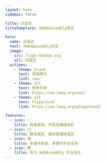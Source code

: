 ```yaml
---
layout: home
sidebar: false

title: 凹语言
titleTemplate: 为WebAssembly而生

hero:
  name: 凹语言
  text: 为WebAssembly而生
  image:
    src: /logo-shadow.svg
    alt: 凹语言
  actions:
    - theme: brand
      text: 灵魂拷问
      link: /qa/
    - theme: alt
      text: 参考手册
      link: https://wa-lang.org/man/
    - theme: alt
      text: Playground
      link: https://wa-lang.org/playground/

features:
  - icon: ⚡️
    title: 简单易用、中英文编程友好
  - icon: 📦
    title: 静态类型、编译型通用语言
  - icon: 🛠️
    title: 多操作系统、多硬件平台支持
  - icon: 🌏
    title: 专为 WebAssembly 平台设计
---
```

